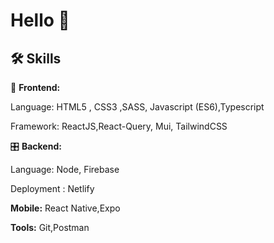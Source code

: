 
# Hello 👋



## 🛠 Skills

🎨 **Frontend:**

Language: HTML5 , CSS3 ,SASS, Javascript (ES6),Typescript

Framework: ReactJS,React-Query, Mui, TailwindCSS



🎛 **Backend:**

Language: Node, Firebase

Deployment : Netlify

**Mobile:**  React Native,Expo


**Tools:** Git,Postman
